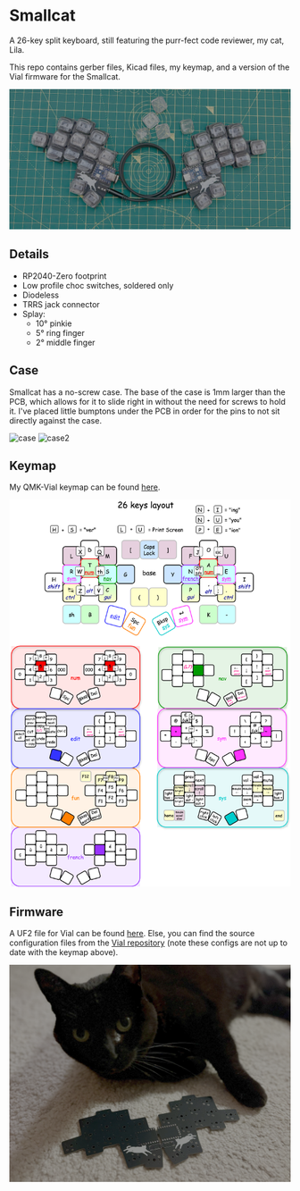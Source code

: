 # Smallcat

A 26-key split keyboard, still featuring the purr-fect code reviewer, my cat, Lila.

This repo contains gerber files, Kicad files, my keymap, and a version of the Vial firmware for the Smallcat.

![smallcat](./images/smallcat.png)

## Details

- RP2040-Zero footprint
- Low profile choc switches, soldered only
- Diodeless
- TRRS jack connector
- Splay: 
  - 10° pinkie
  - 5° ring finger
  - 2° middle finger

## Case

Smallcat has a no-screw case. The base of the case is 1mm larger than the PCB, which allows
for it to slide right in without the need for screws to hold it. I've placed 
little bumptons under the PCB in order for the pins to not sit directly against 
the case.

![case](./images/case1.png)
![case2](./images/case2.png)

## Keymap

My QMK-Vial keymap can be found [here](https://github.com/smallwat3r/vial-keymap).

![keymap](https://github.com/smallwat3r/vial-keymap/blob/main/images/keymap.png)

## Firmware

A UF2 file for Vial can be found [here](./firmware/smallcat_vial.uf2). Else, you can find the
source configuration files from the
[Vial repository](https://github.com/vial-kb/vial-qmk/tree/vial/keyboards/smallcat) (note these
configs are not up to date with the keymap above).

![lila](./images/lila.png)
